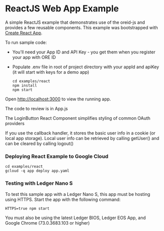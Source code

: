# ReactJS Web App Example

A simple ReactJS example that demonstrates use of the oreid-js and provides a few reusable components. This example was bootstrapped with [Create React App](https://github.com/facebook/create-react-app).

To run sample code:

- You'll need your App ID and API Key - you get them when you register your app with ORE ID
- Populate .env file in root of project directory with your appId and apiKey (it will start with keys for a demo app)

    ```
    cd examples/react
    npm install
    npm start
    ```

Open [http://localhost:3000](http://localhost:3000) to view the running app.

The code to review is in App.js

The LoginButton React Component simplifies styling of common OAuth providers</br>

If you use the callback handler, it stores the basic user info in a cookie (or local app storage). Local user info can be retrieved by calling getUser() and can be cleared by calling logout()

### Deploying React Example to Google Cloud

```
cd examples/react
gcloud -q app deploy app.yaml
```

### Testing with Ledger Nano S

To test this sample app with a Ledger Nano S, this app must be hosting using HTTPS. Start the app with the following command:

```
HTTPS=true npm start
```

You must also be using the latest Ledger BIOS, Ledger EOS App, and Google Chrome (73.0.3683.103 or higher)
